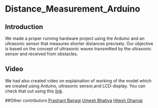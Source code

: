 # Distance_Measurement_Arduino
## Introduction
We made a proper running hardware project using the Arduino and an ultrasonic sensor that measures shorter distances precisely. Our objective is based on the concept of ultrasonic waves transmitted by the ultrasonic sensor and received from obstacles.

## Video
We had also created video on explaination of working of the model which we created using Arduino, ultrasonic sensor,and LCD-display. You can check that out using this [link](https://drive.google.com/file/d/1458BP7Pz8NURIsmfIVp4wY4-DRW6kjOo/view?usp=sharing).

##Other contributors
[Prashant Bairagi](linkedin.com/in/prashant-bairagi-ab6a55208)
[Umesh Bhatiya](linkedin.com/in/umesh-bhatiya-963a79205)
[Hitesh Dhanraj](linkedin.com/in/hitesh-dhanraj-455b0a223)

